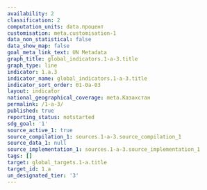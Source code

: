 ```yaml
---
availability: 2
classification: 2
computation_units: data.процент
customisation: meta.customisation-1
data_non_statistical: false
data_show_map: false
goal_meta_link_text: UN Metadata
graph_title: global_indicators.1-a-3.title
graph_type: line
indicator: 1.a.3
indicator_name: global_indicators.1-a-3.title
indicator_sort_order: 01-0a-03
layout: indicator
national_geographical_coverage: meta.Казахстан
permalink: /1-a-3/
published: true
reporting_status: notstarted
sdg_goal: '1'
source_active_1: true
source_compilation_1: sources.1-a-3.source_compilation_1
source_data_1: null
source_implementation_1: sources.1-a-3.source_implementation_1
tags: []
target: global_targets.1-a.title
target_id: 1.a
un_designated_tier: '3'
---
```


